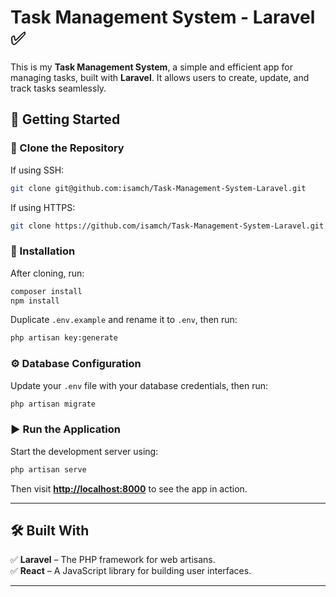 # **Task Management System - Laravel** ✅  

This is my **Task Management System**, a simple and efficient app for managing tasks, built with **Laravel**. It allows users to create, update, and track tasks seamlessly.  

## **🚀 Getting Started**  

### **👅 Clone the Repository**  
If using SSH:  
```bash
git clone git@github.com:isamch/Task-Management-System-Laravel.git
```
If using HTTPS:  
```bash
git clone https://github.com/isamch/Task-Management-System-Laravel.git
```

### **🔧 Installation**  
After cloning, run:  
```bash
composer install
npm install
```
Duplicate `.env.example` and rename it to `.env`, then run:  
```bash
php artisan key:generate
```

### **⚙️ Database Configuration**  
Update your `.env` file with your database credentials, then run:  
```bash
php artisan migrate
```

### **▶️ Run the Application**  
Start the development server using:  
```bash
php artisan serve
```
Then visit **[http://localhost:8000](http://localhost:8000)** to see the app in action.  

---

## **🛠 Built With**  
✅ **Laravel** – The PHP framework for web artisans.  
✅ **React** – A JavaScript library for building user interfaces.  

---

